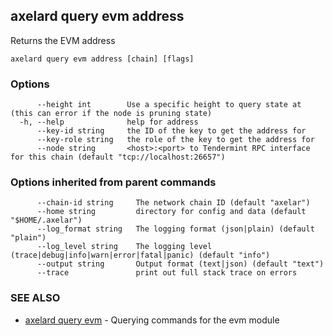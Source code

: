 ## axelard query evm address

Returns the EVM address

```
axelard query evm address [chain] [flags]
```

### Options

```
      --height int        Use a specific height to query state at (this can error if the node is pruning state)
  -h, --help              help for address
      --key-id string     the ID of the key to get the address for
      --key-role string   the role of the key to get the address for
      --node string       <host>:<port> to Tendermint RPC interface for this chain (default "tcp://localhost:26657")
```

### Options inherited from parent commands

```
      --chain-id string     The network chain ID (default "axelar")
      --home string         directory for config and data (default "$HOME/.axelar")
      --log_format string   The logging format (json|plain) (default "plain")
      --log_level string    The logging level (trace|debug|info|warn|error|fatal|panic) (default "info")
      --output string       Output format (text|json) (default "text")
      --trace               print out full stack trace on errors
```

### SEE ALSO

- [axelard query evm](axelard_query_evm.md)	 - Querying commands for the evm module
